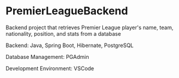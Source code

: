 # PremierLeagueBackend
Backend project that retrieves Premier League player's name, team, nationality, position, and stats from a database

Backend: Java, Spring Boot, Hibernate, PostgreSQL

Database Management: PGAdmin

Development Environment: VSCode
